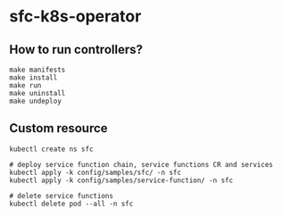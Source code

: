 # sfc-k8s-operator

## How to run controllers?
```
make manifests
make install
make run
make uninstall
make undeploy
```

## Custom resource
```
kubectl create ns sfc

# deploy service function chain, service functions CR and services
kubectl apply -k config/samples/sfc/ -n sfc
kubectl apply -k config/samples/service-function/ -n sfc

# delete service functions
kubectl delete pod --all -n sfc
```
